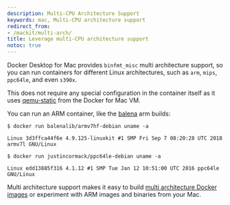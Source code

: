 ```yaml
---
description: Multi-CPU Architecture Support
keywords: mac, Multi-CPU architecture support
redirect_from:
- /mackit/multi-arch/
title: Leverage multi-CPU architecture support
notoc: true
---
```


Docker Desktop for Mac provides `binfmt_misc` multi architecture support, so you can run
containers for different Linux architectures, such as `arm`, `mips`, `ppc64le`,
and even `s390x`.

This does not require any special configuration in the container itself as it uses
<a href="http://wiki.qemu.org/" target="_blank">qemu-static</a> from the Docker for
Mac VM.

You can run an ARM container, like the <a href="https://www.balena.io/blog/how-resin-io-works/" target="_blank">
balena</a> arm builds:

```
$ docker run balenalib/armv7hf-debian uname -a

Linux 3d3ffca44f6e 4.9.125-linuxkit #1 SMP Fri Sep 7 08:20:28 UTC 2018 armv7l GNU/Linux

$ docker run justincormack/ppc64le-debian uname -a

Linux edd13885f316 4.1.12 #1 SMP Tue Jan 12 10:51:00 UTC 2016 ppc64le GNU/Linux

```

Multi architecture support makes it easy to build <a href="https://blog.docker.com/2017/11/multi-arch-all-the-things/" target="_blank">
multi architecture Docker images</a> or experiment with ARM images and binaries
from your Mac.
